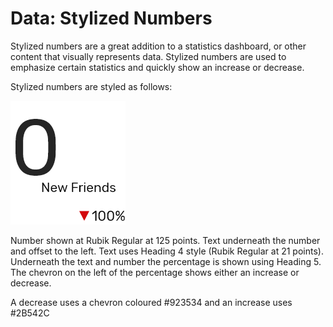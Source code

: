 # Data: Stylized Numbers

Stylized numbers are a great addition to a statistics dashboard, or other content that visually represents data. Stylized numbers are used to emphasize certain statistics and quickly show an increase or decrease. 

Stylized numbers are styled as follows:

![](.gitbook/assets/group-214.png)

Number shown at Rubik Regular at 125 points. Text underneath the number and offset to the left. Text uses Heading 4 style \(Rubik Regular at 21 points\). Underneath the text and number the percentage is shown using Heading 5. The chevron on the left of the percentage shows either an increase or decrease. 

A decrease uses a chevron coloured \#923534 and an increase uses \#2B542C



               

